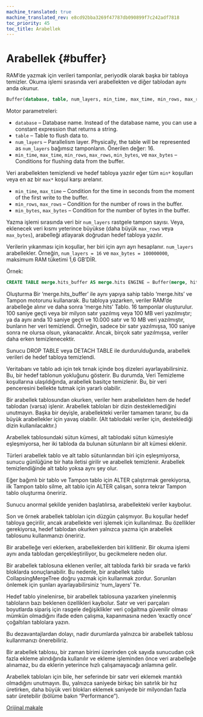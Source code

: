 ```yaml
---
machine_translated: true
machine_translated_rev: e8cd92bba3269f47787db090899f7c242adf7818
toc_priority: 45
toc_title: Arabellek
---
```


# Arabellek {#buffer}

RAM’de yazmak için verileri tamponlar, periyodik olarak başka bir tabloya temizler. Okuma işlemi sırasında veri arabellekten ve diğer tablodan aynı anda okunur.

``` sql
Buffer(database, table, num_layers, min_time, max_time, min_rows, max_rows, min_bytes, max_bytes)
```

Motor parametreleri:

-   `database` – Database name. Instead of the database name, you can use a constant expression that returns a string.
-   `table` – Table to flush data to.
-   `num_layers` – Parallelism layer. Physically, the table will be represented as `num_layers` bağımsız tamponların. Önerilen değer: 16.
-   `min_time`, `max_time`, `min_rows`, `max_rows`, `min_bytes`, ve `max_bytes` – Conditions for flushing data from the buffer.

Veri arabellekten temizlendi ve hedef tabloya yazılır eğer tüm `min*` koşulları veya en az bir `max*` koşul karşı arelanır.

-   `min_time`, `max_time` – Condition for the time in seconds from the moment of the first write to the buffer.
-   `min_rows`, `max_rows` – Condition for the number of rows in the buffer.
-   `min_bytes`, `max_bytes` – Condition for the number of bytes in the buffer.

Yazma işlemi sırasında veri bir `num_layers` rastgele tampon sayısı. Veya, eklenecek veri kısmı yeterince büyükse (daha büyük `max_rows` veya `max_bytes`), arabelleği atlayarak doğrudan hedef tabloya yazılır.

Verilerin yıkanması için koşullar, her biri için ayrı ayrı hesaplanır. `num_layers` arabellekler. Örneğin, `num_layers = 16` ve `max_bytes = 100000000`, maksimum RAM tüketimi 1,6 GB’DİR.

Örnek:

``` sql
CREATE TABLE merge.hits_buffer AS merge.hits ENGINE = Buffer(merge, hits, 16, 10, 100, 10000, 1000000, 10000000, 100000000)
```

Oluşturma Bir ‘merge.hits\_buffer’ ile aynı yapıya sahip tablo ‘merge.hits’ ve Tampon motorunu kullanarak. Bu tabloya yazarken, veriler RAM’de arabelleğe alınır ve daha sonra ‘merge.hits’ Tablo. 16 tamponlar oluşturulur. 100 saniye geçti veya bir milyon satır yazılmış veya 100 MB veri yazılmıştır; ya da aynı anda 10 saniye geçti ve 10.000 satır ve 10 MB veri yazılmıştır, bunların her veri temizlendi. Örneğin, sadece bir satır yazılmışsa, 100 saniye sonra ne olursa olsun, yıkanacaktır. Ancak, birçok satır yazılmışsa, veriler daha erken temizlenecektir.

Sunucu DROP TABLE veya DETACH TABLE ile durdurulduğunda, arabellek verileri de hedef tabloya temizlendi.

Veritabanı ve tablo adı için tek tırnak içinde boş dizeleri ayarlayabilirsiniz. Bu, bir hedef tablonun yokluğunu gösterir. Bu durumda, Veri Temizleme koşullarına ulaşıldığında, arabellek basitçe temizlenir. Bu, bir veri penceresini bellekte tutmak için yararlı olabilir.

Bir arabellek tablosundan okurken, veriler hem arabellekten hem de hedef tablodan (varsa) işlenir.
Arabellek tabloları bir dizin desteklemediğini unutmayın. Başka bir deyişle, arabellekteki veriler tamamen taranır, bu da büyük arabellekler için yavaş olabilir. (Alt tablodaki veriler için, desteklediği dizin kullanılacaktır.)

Arabellek tablosundaki sütun kümesi, alt tablodaki sütun kümesiyle eşleşmiyorsa, her iki tabloda da bulunan sütunların bir alt kümesi eklenir.

Türleri arabellek tablo ve alt tablo sütunlarından biri için eşleşmiyorsa, sunucu günlüğüne bir hata iletisi girilir ve arabellek temizlenir.
Arabellek temizlendiğinde alt tablo yoksa aynı şey olur.

Eğer bağımlı bir tablo ve Tampon tablo için ALTER çalıştırmak gerekiyorsa, ilk Tampon tablo silme, alt tablo için ALTER çalışan, sonra tekrar Tampon tablo oluşturma öneririz.

Sunucu anormal şekilde yeniden başlatılırsa, arabellekteki veriler kaybolur.

Son ve örnek arabellek tabloları için düzgün çalışmıyor. Bu koşullar hedef tabloya geçirilir, ancak arabellekte veri işlemek için kullanılmaz. Bu özellikler gerekiyorsa, hedef tablodan okurken yalnızca yazma için arabellek tablosunu kullanmanızı öneririz.

Bir arabelleğe veri eklerken, arabelleklerden biri kilitlenir. Bir okuma işlemi aynı anda tablodan gerçekleştiriliyor, bu gecikmelere neden olur.

Bir arabellek tablosuna eklenen veriler, alt tabloda farklı bir sırada ve farklı bloklarda sonuçlanabilir. Bu nedenle, bir arabellek tablo CollapsingMergeTree doğru yazmak için kullanmak zordur. Sorunları önlemek için şunları ayarlayabilirsiniz ‘num\_layers’ 1’e.

Hedef tablo yinelenirse, bir arabellek tablosuna yazarken yinelenmiş tabloların bazı beklenen özellikleri kaybolur. Satır ve veri parçaları boyutlarda sipariş için rasgele değişiklikler veri çoğaltma güvenilir olması mümkün olmadığını ifade eden çalışma, kapanmasına neden ‘exactly once’ çoğaltılan tablolara yazın.

Bu dezavantajlardan dolayı, nadir durumlarda yalnızca bir arabellek tablosu kullanmanızı önerebiliriz.

Bir arabellek tablosu, bir zaman birimi üzerinden çok sayıda sunucudan çok fazla ekleme alındığında kullanılır ve ekleme işleminden önce veri arabelleğe alınamaz, bu da eklerin yeterince hızlı çalışamayacağı anlamına gelir.

Arabellek tabloları için bile, her seferinde bir satır veri eklemek mantıklı olmadığını unutmayın. Bu, yalnızca saniyede birkaç bin satırlık bir hız üretirken, daha büyük veri blokları eklemek saniyede bir milyondan fazla satır üretebilir (bölüme bakın “Performance”).

[Orijinal makale](https://clickhouse.tech/docs/en/operations/table_engines/buffer/) <!--hide-->
